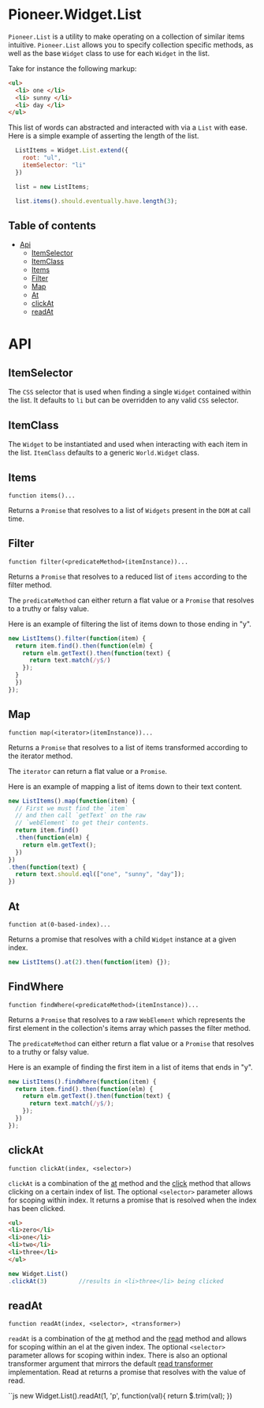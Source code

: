Pioneer.Widget.List
===========

`Pioneer.List` is a utility to make operating on a collection of similar items intuitive. `Pioneer.List` allows you to specify collection specific methods, as well as the base `Widget` class to use for each `Widget` in the list.

Take for instance the following markup:

```html
<ul>
  <li> one </li>
  <li> sunny </li>
  <li> day </li>
</ul>
```

This list of words can abstracted and interacted with via a `List` with ease. Here is a simple example of asserting the length of the list.

```js
  ListItems = Widget.List.extend({
    root: "ul",
    itemSelector: "li"
  })

  list = new ListItems;

  list.items().should.eventually.have.length(3);
```

## Table of contents
  * [Api](#api)
    * [ItemSelector](#itemselector)
    * [ItemClass](#itemclass)
    * [Items](#items)
    * [Filter](#filter)
    * [Map](#map)
    * [At](#at)
    * [clickAt](#clickat)
    * [readAt](#readat)
# API

## ItemSelector

The `CSS` selector that is used when finding a single `Widget` contained within the list. It defaults to `li` but can be overridden to any valid `CSS` selector.

## ItemClass

The `Widget` to be instantiated and used when interacting with each item in the list. `ItemClass` defaults to a generic `World.Widget` class.

## Items

`function items()...`

Returns a `Promise` that resolves to a list of `Widgets` present in the `DOM` at call time.

## Filter

`function filter(<predicateMethod>(itemInstance))...`

Returns a `Promise` that resolves to a reduced list of `items` according to the filter method.

The `predicateMethod` can either return a flat value or a `Promise` that resolves to a truthy or falsy value.

Here is an example of filtering the list of items down to those ending in "y".

```js
new ListItems().filter(function(item) {
  return item.find().then(function(elm) {
    return elm.getText().then(function(text) {
      return text.match(/y$/)
    });
  }
  })
});
```

## Map

`function map(<iterator>(itemInstance))...`

Returns a `Promise` that resolves to a list of items transformed according to the iterator method.

The `iterator` can return a flat value or a `Promise`.

Here is an example of mapping a list of items down to their text content.

```js
new ListItems().map(function(item) {
  // First we must find the `item`
  // and then call `getText` on the raw
  // `webElement` to get their contents.
  return item.find()
  .then(function(elm) {
    return elm.getText();
  })
})
.then(function(text) {
  return text.should.eql(["one", "sunny", "day"]);
})
```

## At

`function at(0-based-index)...`

Returns a promise that resolves with a child `Widget` instance at a given index.

```js
new ListItems().at(2).then(function(item) {});
```

## FindWhere

`function findWhere(<predicateMethod>(itemInstance))...`

Returns a `Promise` that resolves to a raw `WebElement` which represents the first element in the collection's items array which passes the filter method.

The `predicateMethod` can either return a flat value or a `Promise` that resolves to a truthy or falsy value.

Here is an example of finding the first item in a list of items that ends in "y".

```js
new ListItems().findWhere(function(item) {
  return item.find().then(function(elm) {
    return elm.getText().then(function(text) {
      return text.match(/y$/);
    });
  })
});
```
## clickAt

`function clickAt(index, <selector>)`

`clickAt` is a combination of the [at](#at) method and the [click](docs/widget.md#click) method that allows clicking on a certain index of list. The optional `<selector>` parameter allows for scoping within index. It returns a promise that is resolved when the index has been clicked.

```html
<ul>
<li>zero</li>
<li>one</li>
<li>two</li>
<li>three</li>
</ul>
```
```js
new Widget.List()
.clickAt(3)         //results in <li>three</li> being clicked
```

## readAt

`function readAt(index, <selector>, <transformer>)`

`readAt` is a combination of the [at](#at) method and the [read](docs/widget.md#read) method and allows for scoping within an el at the given index. The optional `<selector>` parameter allows for scoping within index. There is also an optional transformer argument that mirrors the default [read transformer](docs/widget.md#read) implementation. Read at returns a promise that resolves with the value of read.


``js
new Widget.List().readAt(1, 'p', function(val){
  return $.trim(val);
})
